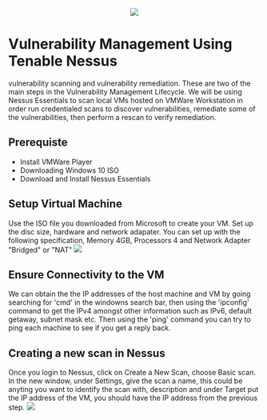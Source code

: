 <p align="center">
<img src="https://user-images.githubusercontent.com/126641333/227748772-068be7e5-3251-4e69-a753-1b9492c04fa8.png"/>
</p>

<h1>Vulnerability Management Using Tenable Nessus </h1>
vulnerability scanning and vulnerability remediation. These are two of the main steps in the Vulnerability Management Lifecycle. We will be using Nessus Essentials to scan local VMs hosted on VMWare Workstation in order run credentialed scans to discover vulnerabilities, remediate some of the vulnerabilities, then perform a rescan to verify remediation. </br>


<h2>Prerequiste</h2>

- Install VMWare Player
- Downloading Windows 10 ISO
- Download and Install Nessus Essentials

<h2>Setup Virtual Machine</h2>
Use the ISO file you downloaded from Microsoft to create your VM. Set up the disc size, hardware and network adapater. You can set up with the following specification, Memory 4GB, Processors 4 and Network Adapter "Bridged" or "NAT" 

<img src="https://user-images.githubusercontent.com/126641333/227749224-7e31948c-331a-4d2f-862e-7681fe9b1b86.png"/>

<h2>Ensure Connectivity to the VM</h2>
We can obtain the the IP addresses of the host machine and VM by going searching for 'cmd' in the windowns search bar, then using the 'ipconfig' command to get the IPv4 amongst other information such as IPv6, default getaway, subnet mask etc. Then using the 'ping' command you can try to ping each machine to see if you get a reply back. 

<h2> Creating a new scan in Nessus</h2>
Once you login to Nessus, click on Create a New Scan, choose Basic scan. In the new window, under Settings, give the scan a name, this could be anyting you want to identify the scan with, description and under Target put the IP address of the VM, you should have the IP address from the previous step. 
<img src="https://user-images.githubusercontent.com/126641333/227749577-6e2e8a13-c499-4c78-bbef-5a0274db9d42.png"/>

